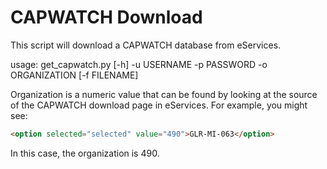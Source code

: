 # CAPWATCH Download

This script will download a CAPWATCH database from eServices.

usage: get_capwatch.py [-h] -u USERNAME -p PASSWORD -o ORGANIZATION
                       [-f FILENAME]

Organization is a numeric value that can be found by looking at the source
of the CAPWATCH download page in eServices. For example, you might see:

```html
<option selected="selected" value="490">GLR-MI-063</option>
```

In this case, the organization is 490.
